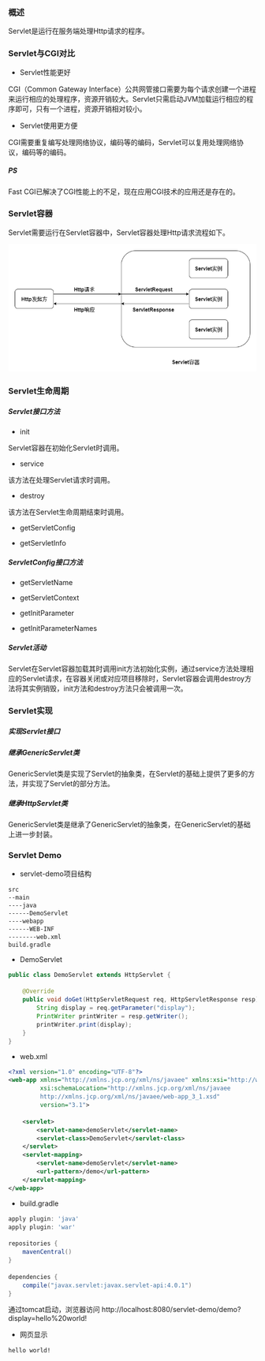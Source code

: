 ### 概述

Servlet是运行在服务端处理Http请求的程序。

### Servlet与CGI对比

* Servlet性能更好

CGI（Common Gateway Interface）公共网管接口需要为每个请求创建一个进程来运行相应的处理程序，资源开销较大。Servlet只需启动JVM加载运行相应的程序即可，只有一个进程，资源开销相对较小。

* Servlet使用更方便

CGI需要重复编写处理网络协议，编码等的编码，Servlet可以复用处理网络协议，编码等的编码。

##### PS

Fast CGI已解决了CGI性能上的不足，现在应用CGI技术的应用还是存在的。

### Servlet容器

Servlet需要运行在Servlet容器中，Servlet容器处理Http请求流程如下。

<img src="./Java/JavaWeb/image/Servlet容器处理Http请求流程.png" alt="Servlet容器处理Http请求流程"/>

### Servlet生命周期

##### Servlet接口方法

* init

Servlet容器在初始化Servlet时调用。

* service

该方法在处理Servlet请求时调用。

* destroy

该方法在Servlet生命周期结束时调用。

* getServletConfig

* getServletInfo

##### ServletConfig接口方法

* getServletName

* getServletContext

* getInitParameter

* getInitParameterNames

##### Servlet活动

Servlet在Servlet容器加载其时调用init方法初始化实例，通过service方法处理相应的Servlet请求，在容器关闭或对应项目移除时，Servlet容器会调用destroy方法将其实例销毁，init方法和destroy方法只会被调用一次。

### Servlet实现

##### 实现Servlet接口

##### 继承GenericServlet类

GenericServlet类是实现了Servlet的抽象类，在Servlet的基础上提供了更多的方法，并实现了Servlet的部分方法。

##### 继承HttpServlet类

GenericServlet类是继承了GenericServlet的抽象类，在GenericServlet的基础上进一步封装。

### Servlet Demo

* servlet-demo项目结构

``` text
src
--main
----java
------DemoServlet
----webapp
------WEB-INF
--------web.xml
build.gradle
```

* DemoServlet

``` java
public class DemoServlet extends HttpServlet {

    @Override
    public void doGet(HttpServletRequest req, HttpServletResponse resp) throws IOException {
        String display = req.getParameter("display");
        PrintWriter printWriter = resp.getWriter();
        printWriter.print(display);
    }
}
```

* web.xml

``` xml
<?xml version="1.0" encoding="UTF-8"?>
<web-app xmlns="http://xmlns.jcp.org/xml/ns/javaee" xmlns:xsi="http://www.w3.org/2001/XMLSchema-instance"
         xsi:schemaLocation="http://xmlns.jcp.org/xml/ns/javaee
         http://xmlns.jcp.org/xml/ns/javaee/web-app_3_1.xsd"
         version="3.1">

    <servlet>
        <servlet-name>demoServlet</servlet-name>
        <servlet-class>DemoServlet</servlet-class>
    </servlet>
    <servlet-mapping>
        <servlet-name>demoServlet</servlet-name>
        <url-pattern>/demo</url-pattern>
    </servlet-mapping>
</web-app>
```

* build.gradle

``` groovy
apply plugin: 'java'
apply plugin: 'war'

repositories {
    mavenCentral()
}

dependencies {
    compile("javax.servlet:javax.servlet-api:4.0.1")
}
```

通过tomcat启动，浏览器访问 http://localhost:8080/servlet-demo/demo?display=hello%20world!

* 网页显示

``` text
hello world!
```